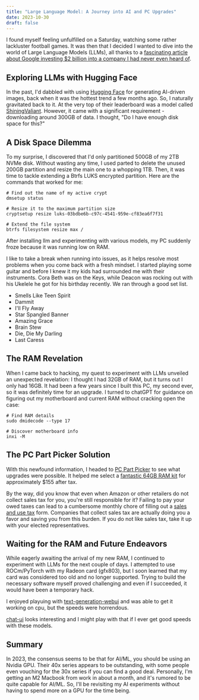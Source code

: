 ```yaml
---
title: "Large Language Model: A Journey into AI and PC Upgrades"
date: 2023-10-30
draft: false
---
```


I found myself feeling unfulfilled on a Saturday, watching some rather lackluster football games. It was then that I decided I wanted to dive into the world of Large Language Models (LLMs), all thanks to a [fascinating article about Google investing $2 billion into a company I had never even heard of](https://news.ycombinator.com/item?id=38048155).

## Exploring LLMs with Hugging Face

In the past, I'd dabbled with using [Hugging Face](https://huggingface.co/) for generating AI-driven images, back when it was the hottest trend a few months ago. So, I naturally gravitated back to it. At the very top of their leaderboard was a model called [ShiningValiant](https://huggingface.co/ValiantLabs/ShiningValiant). However, it came with a significant requirement - downloading around 300GB of data. I thought, "Do I have enough disk space for this?"

## A Disk Space Dilemma

To my surprise, I discovered that I'd only partitioned 500GB of my 2TB NVMe disk. Without wasting any time, I used parted to delete the unused 200GB partition and resize the main one to a whopping 1TB. Then, it was time to tackle extending a Btrfs LUKS encrypted partition. Here are the commands that worked for me:


```/bin/bash
# Find out the name of my active crypt
dmsetup status

# Resize it to the maximum partition size
cryptsetup resize luks-03bdbe6b-c97c-4541-959e-cf83ea6f7f31

# Extend the file system
btrfs filesystem resize max /
```

After installing llm and experimenting with various models, my PC suddenly froze because it was running low on RAM. 

I like to take a break when running into issues, as it helps resolve most problems when you come back with a fresh mindset. I started playing some guitar and before I knew it my kids had surrounded me with their instruments. Cora Beth was on the Keys, while Deacon was rocking out with his Ukelele he got for his birthday recently. We ran through a good set list.

* Smells Like Teen Spirit
* Dammit
* I'll Fly Away
* Star Spangled Banner
* Amazing Grace
* Brain Stew
* Die, Die My Darling
* Last Caress
  

## The RAM Revelation

When I came back to hacking, my quest to experiment with LLMs unveiled an unexpected revelation: I thought I had 32GB of RAM, but it turns out I only had 16GB. It had been a few years since I built this PC, my second ever, so it was definitely time for an upgrade. I turned to chatGPT for guidance on figuring out my motherboard and current RAM without cracking open the case:

```/bin/bash
# Find RAM details
sudo dmidecode --type 17

# Discover motherboard info
inxi -M
```

## The PC Part Picker Solution

With this newfound information, I headed to [PC Part Picker](https://pcpartpicker.com/) to see what upgrades were possible. It helped me select a [fantastic 64GB RAM kit](https://pcpartpicker.com/product/KdgQzy/corsair-vengeance-lpx-64-gb-4-x-16-gb-ddr4-3200-memory-cmk64gx4m4e3200c16) for approximately $155 after tax.

By the way, did you know that even when Amazon or other retailers do not collect sales tax for you, you're still responsible for it? Failing to pay your owed taxes can lead to a cumbersome monthly chore of filling out a [sales and use tax](https://www.ncdor.gov/taxes-forms/sales-and-use-tax) form. Companies that collect sales tax are actually doing you a favor and saving you from this burden. If you do not like sales tax, take it up with your elected representatives.

## Waiting for the RAM and Future Endeavors

While eagerly awaiting the arrival of my new RAM, I continued to experiment with LLMs for the next couple of days. I attempted to use ROCm/PyTorch with my Radeon card (gfx803), but I soon learned that my card was considered too old and no longer supported. Trying to build the necessary software myself proved challenging and even if I succeeded, it would have been a temporary hack.

I enjoyed playuing with [text-generation-webui](https://github.com/oobabooga/text-generation-webui/tree/main) and was able to get it working on cpu, but the speeds were horrendous. 

[chat-ui](https://github.com/huggingface/chat-ui) looks interesting and I might play with that if I ever get good speeds with these models.

## Summary
In 2023, the consensus seems to be that for AI/ML, you should be using an Nvidia GPU. Their 40x series appears to be outstanding, with some people even vouching for the 30x series if you can find a good deal. Personally, I'm getting an M2 Macbook from work in about a month, and it's rumored to be quite capable for AI/ML. So, I'll be revisiting my AI experiments without having to spend more on a GPU for the time being.
